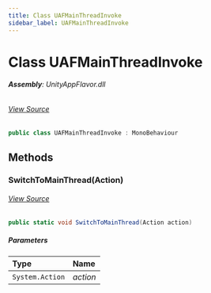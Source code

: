 ```yaml
---
title: Class UAFMainThreadInvoke
sidebar_label: UAFMainThreadInvoke
---
```

# Class UAFMainThreadInvoke


###### **Assembly**: UnityAppFlavor.dll
###### [View Source](https://github.com/LiuOcean/UnityAppFlavor/blob/main/UnityAppFlavor/Assets/Runtime/UAFMainThreadInvoke.cs#L8)
```csharp title="Declaration"
public class UAFMainThreadInvoke : MonoBehaviour
```
## Methods
### SwitchToMainThread(Action)

###### [View Source](https://github.com/LiuOcean/UnityAppFlavor/blob/main/UnityAppFlavor/Assets/Runtime/UAFMainThreadInvoke.cs#L20)
```csharp title="Declaration"
public static void SwitchToMainThread(Action action)
```

##### Parameters

| Type | Name |
|:--- |:--- |
| `System.Action` | *action* |


